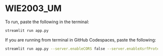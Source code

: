 # WIE2003_UM

To run, paste the following in the terminal:

```sh
streamlit run app.py
```

If you are running from terminal in GitHub Codespaces, paste the following:

```sh
streamlit run app.py --server.enableCORS false --server.enableXsrfProtection false
```

